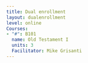 ```yaml
---
title: Dual enrollment
layout: dualenrollment
level: online
Courses:
- "#": B101
  name: Old Testament I
  units: 3
  Facilitator: Mike Grisanti
---
```


